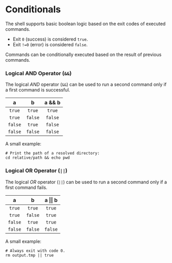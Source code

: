 # Conditionals

The shell supports basic boolean logic based on the exit codes of executed commands.

- Exit `0` (success) is considered `true`.
- Exit `!=0` (error) is considered `false`.

Commands can be conditionally executed based on the result of previous commands.

### Logical AND Operator (`&&`)

The logical _AND_ operator (`&&`) can be used to run a second command only if a first command is successful.

|    a    |    b    | a && b  |
| :-----: | :-----: | :-----: |
| `true`  | `true`  | `true`  |
| `true`  | `false` | `false` |
| `false` | `true`  | `false` |
| `false` | `false` | `false` |

A small example:

```pjsh
# Print the path of a resolved directory:
cd relative/path && echo pwd
```

### Logical OR Operator (`||`)

The logical _OR_ operator (`||`) can be used to run a second command only if a first command fails.

|    a    |    b    | a \|\| b |
| :-----: | :-----: | :------: |
| `true`  | `true`  |  `true`  |
| `true`  | `false` |  `true`  |
| `false` | `true`  |  `true`  |
| `false` | `false` | `false`  |

A small example:

```pjsh
# Always exit with code 0.
rm output.tmp || true
```
